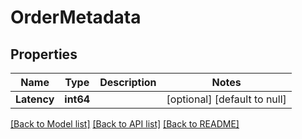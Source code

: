 # OrderMetadata

## Properties
Name | Type | Description | Notes
------------ | ------------- | ------------- | -------------
**Latency** | **int64** |  | [optional] [default to null]

[[Back to Model list]](../README.md#documentation-for-models) [[Back to API list]](../README.md#documentation-for-api-endpoints) [[Back to README]](../README.md)

